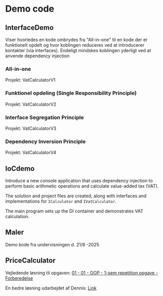 # Demo code



## InterfaceDemo

Viser hvorledes en kode ombrydes fra "All-in-one" til en kode der er funktionelt opdelt og hvor koblingen reduceres ved at introducerer kontakter (via interfaces). Endeligt mindskes koblingen yderligt ved at anvende dependency injection

### All-in-one 
Projekt: VatCalculatorV1



### Funktionel opdeling (Single Responsibility Principle)
Projekt: VatCalculatorV2



### Interface Segregation Principle
Projekt:  VatCalculatorV3



### Dependency Inversion Principle
Projekt:  VatCalculatorV4



## IoCdemo

Introduce a new console application that uses dependency injection to perform basic arithmetic operations and calculate value-added tax (VAT). 

The solution and project files are created, along with interfaces and implementations for `ICalculator` and `IVatCalculator`. 

The main program sets up the DI container and demonstrates VAT calculation.



## Maler

Demo kode fra undervisningen d. 21/8 -2025



## PriceCalculator

Vejledende løsning til opgaven: [01 - 01 - OOP - 1-sem repetition opgave - Forberedelse](https://ucl.itslearning.com/ContentArea/ContentArea.aspx?LocationType=1&LocationID=22186)

En bedre løsning udarbejdet af Dennis: [Link](https://github.com/DennisJohnsenUCL/PriceCalculator)



